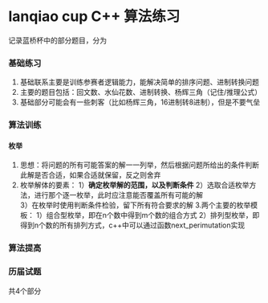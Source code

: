 # lanqiao cup C++ 算法练习
记录蓝桥杯中的部分题目，分为
### 基础练习
1. 基础联系主要是训练参赛者逻辑能力，能解决简单的排序问题、进制转换问题
2. 主要的题目包括：回文数、水仙花数、进制转换、杨辉三角（记住/推理公式）
3. 基础部分可能会有一些刺客（比如杨辉三角，16进制转8进制），但是不要气垒
### 算法训练
#### 枚举
1. 思想：将问题的所有可能答案的解一一列举，然后根据问题所给出的条件判断此解是否合适，如果合适就保留，反之则舍弃
2. 枚举解体的要素：
	1）**确定枚举解的范围，以及判断条件**
	2）选取合适枚举方法，进行那个逐一枚举，此时应注意能否覆盖所有可能的解  
	3）在枚举时使用判断条件检验，留下所有符合要求的解
3.两个主要的枚举模板：
	1）组合型枚举，即在n个数中得到m个数的组合方式
	2）排列型枚举，即得到n个数的所有排列方式，c++中可以通过函数next_perimutation实现
### 算法提高
### 历届试题

共4个部分
